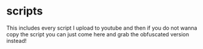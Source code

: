 # scripts

This includes every script I upload to youtube and then if you do not wanna copy the script you can just come here and grab the obfuscated version instead!
